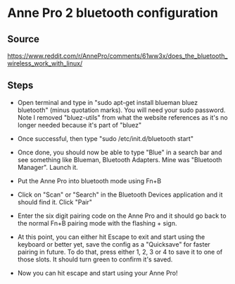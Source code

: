 # Anne Pro 2 bluetooth configuration

## Source
https://www.reddit.com/r/AnnePro/comments/61ww3x/does_the_bluetooth_wireless_work_with_linux/

## Steps
- Open terminal and type in "sudo apt-get install blueman bluez bluetooth" (minus quotation marks). You will need your sudo password. Note I removed "bluez-utils" from what the website references as it's no longer needed because it's part of "bluez"

- Once successful, then type "sudo /etc/init.d/bluetooth start"

- Once done, you should now be able to type "Blue" in a search bar and see something like Blueman, Bluetooth Adapters. Mine was "Bluetooth Manager". Launch it.

- Put the Anne Pro into bluetooth mode using Fn+B

- Click on "Scan" or "Search" in the Bluetooth Devices application and it should find it. Click "Pair"

- Enter the six digit pairing code on the Anne Pro and it should go back to the normal Fn+B pairing mode with the flashing + sign.

- At this point, you can either hit Escape to exit and start using the keyboard or better yet, save the config as a "Quicksave" for faster pairing in future. To do that, press either 1, 2, 3 or 4 to save it to one of those slots. It should turn green to confirm it's saved.

- Now you can hit escape and start using your Anne Pro!
